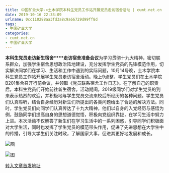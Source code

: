```yaml
---
title: 中国矿业大学->土木学院本科生党员工作站开展党员走访宿舍活动 | cumt.net.cn
date: 2019-10-16 22:33:09
urlname: 0cc110288aa3fd3a8c9a66729d99ff8d
tags: 
- 中国矿业大学
categories:
- cumt.net.cn
- 中国矿业大学
---
```

**本科生党员走访新生宿舍****走访宿舍准备会议**为学习贯彻十九大精神，密切联系群众，加强学生宿舍思想政治阵地建设，充分发挥学生党员的先锋模范作用，切实解决同学们在学习、生活和工作中遇到的实际问题，10月14号晚，土木学院本科生党员工作站开展学生党员走访宿舍活动。晚上9点整，学生党员们在土木学院B201集合召开行前会议，并领取《党员联系宿舍工作日志》。在了解自己的职责后，本科生党员们开始前往新生宿舍。活动期间，2019级同学们对学生党员的到来表示热烈的欢迎，并积极地与学生党员交流来校后所经历的各种问题。学生党员们认真聆听，结合自身经历对新生们所提出的各类问题给出了合适的解决方法。同时，学生党员们向同学们认真传达了十九大精神，他们以自身的入党经历与感悟为例，鼓励同学们提高自身的思想道德觉悟，积极向党组织靠拢，在学习生活中努力上进。本次活动不仅解答了新生们在学习生活中的一系列困惑，引导同学们积极面对大学生活，同时也发挥了学生党员的模范带头作用，促进了先进思想在大学生中的传播，引导大学生们关注时政，了解国家大事，促进其更好地发展和成长。

![图](http://xwzx.cumt.edu.cn/_upload/article/images/0d/17/a57e592b4aeebde296044d09d158/c25106b2-67a2-43eb-be33-0b625efea538.jpg)

![图](http://xwzx.cumt.edu.cn/_upload/article/images/0d/17/a57e592b4aeebde296044d09d158/f24f197a-dccc-4cc7-829d-0ceef86e4fcc.jpg)

[转入文章首发地址](http://xwzx.cumt.edu.cn/51/23/c523a545059/page.htm)